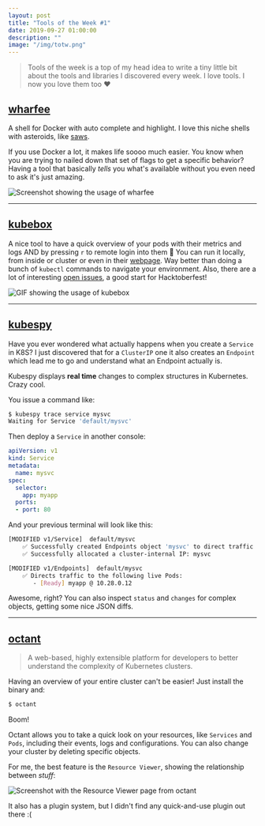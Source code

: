 ```yaml
---
layout: post
title: "Tools of the Week #1"
date: 2019-09-27 01:00:00
description: ""
image: "/img/totw.png"
---
```


> Tools of the week is a top of my head idea to write a tiny little bit about the tools and libraries I discovered every week. I love tools. I now you love them too ❤️

## [wharfee](https://github.com/j-bennet/wharfee)
A shell for Docker with auto complete and highlight. I love this niche shells with asteroids, like [saws](https://github.com/donnemartin/saws).

If you use Docker a lot, it makes life soooo much easier. You know when you are trying to nailed down that set of flags to get a specific behavior? Having a tool that basically _tells_ you what's available without you even need to ask it's just amazing.

![Screenshot showing the usage of wharfee](https://i.imgur.com/BtmpPSZ.png)

---

## [kubebox](https://github.com/astefanutti/kubebox)
A nice tool to have a quick overview of your pods with their metrics and logs AND by pressing `r` to remote login into them 🤯 You can run it locally, from inside or cluster or even in their [webpage](https://github.com/astefanutti/kubebox). Way better than doing a bunch of `kubectl` commands to navigate your environment. Also, there are a lot of interesting [open issues](https://github.com/astefanutti/kubebox/issues), a good start for Hacktoberfest!

![GIF showing the usage of kubebox](https://camo.githubusercontent.com/f657bda0847eeaf09459f6d3c045af177f6c6f28/68747470733a2f2f6173746566616e757474692e6769746875622e696f2f6b756265626f782f6b756265626f782e737667)

---

## [kubespy](https://github.com/pulumi/kubespy)
Have you ever wondered what actually happens when you create a `Service` in K8S? I just discovered that for a `ClusterIP` one it also creates an `Endpoint` which lead me to go and understand what an Endpoint actually is. 

Kubespy displays **real time** changes to complex structures in Kubernetes. Crazy cool.

You issue a command like:
```bash
$ kubespy trace service mysvc
Waiting for Service 'default/mysvc'
```

Then deploy a `Service` in another console:
```yaml
apiVersion: v1
kind: Service
metadata:
  name: mysvc
spec:
  selector:
    app: myapp
  ports:
  - port: 80
```

And your previous terminal will look like this:
```bash
[MODIFIED v1/Service]  default/mysvc
    ✅ Successfully created Endpoints object 'mysvc' to direct traffic to Pods
    ✅ Successfully allocated a cluster-internal IP: mysvc

[MODIFIED v1/Endpoints]  default/mysvc
    ✅ Directs traffic to the following live Pods:
       - [Ready] myapp @ 10.28.0.12
```

Awesome, right? You can also inspect `status` and `changes` for complex objects, getting some nice JSON diffs.

---

## [octant](https://github.com/vmware/octant)
> A web-based, highly extensible platform for developers to better understand the complexity of Kubernetes clusters.


Having an overview of your entire cluster can't be easier! Just install the binary and:
```bash
$ octant
```

Boom! 

Octant allows you to take a quick look on your resources, like `Services` and `Pods`, including their events, logs and configurations. You can also change your cluster by deleting specific objects.

For me, the best feature is the `Resource Viewer`, showing the relationship between _stuff_:

![Screenshot with the Resource Viewer page from octant](https://i.imgur.com/qN3AkXS.png)

It also has a plugin system, but I didn't find any quick-and-use plugin out there :(